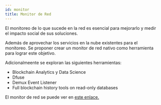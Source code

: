 ```yaml
---
id: monitor
title: Monitor de Red
---
```

El monitoreo de lo que sucede en la red es esencial para mejorarlo y medir el impacto social de sus soluciones.

Además de aprovechar los servicios en la nube existentes para el monitoreo. Se proponer crear un monitor de red nativo como herramienta para lograr este objetivo. 

Adicionalmeente se exploran las siguientes herramientas:

- Blockchain Analytics y Data Science
- Dfuse 
- Demux Event Listener 
- Full blockchain history tools on read-only databases 

El monitor de red se puede ver en [este enlace.](https://monitor.latamlink.io)